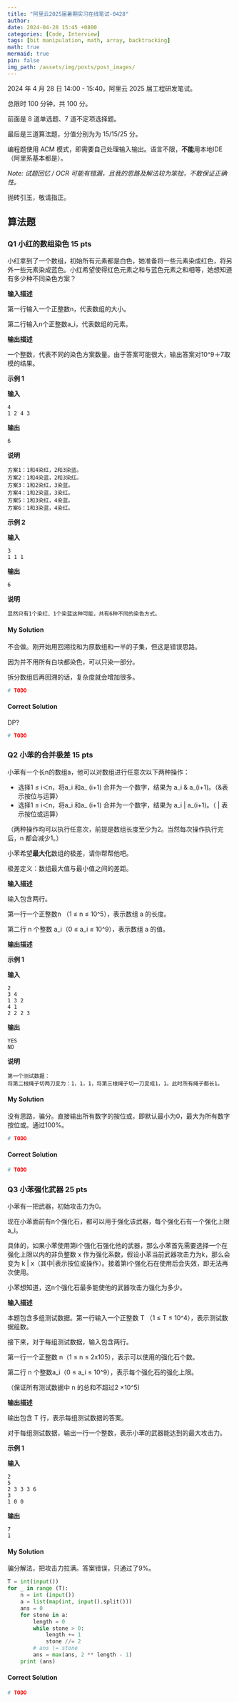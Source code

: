 ```yaml
---
title: "阿里云2025届暑期实习在线笔试-0428"
author: 
date: 2024-04-28 15:45 +0800
categories: [Code, Interview]
tags: [bit manipulation, math, array, backtracking]
math: true
mermaid: true
pin: false
img_path: /assets/img/posts/post_images/
---
```




2024 年 4 月 28 日 14:00 - 15:40，阿里云 2025 届工程研发笔试。

总限时 100 分钟，共 100 分。



前面是 8 道单选题、7 道不定项选择题。



最后是三道算法题，分值分别为为 15/15/25 分。



编程题使用 ACM 模式，即需要自己处理输入输出。语言不限，**不能**用本地IDE（阿里系基本都是）。



*Note: 试题回忆 / OCR 可能有错漏，且我的思路及解法较为笨拙，不敢保证正确性。*



抛砖引玉，敬请指正。

## 算法题

### Q1 小红的数组染色 15 pts

小红拿到了一个数组，初始所有元素都是白色，她准备将一些元素染成红色，将另外一些元素染成蓝色。小红希望使得红色元素之和与蓝色元素之和相等，她想知道有多少种不同染色方案？

**输入描述**

第一行输入一个正整数n，代表数组的大小。

第二行输入n个正整数a_i，代表数组的元素。

**输出描述**

一个整数，代表不同的染色方案数量。由于答案可能很大，输出答案对10^9＋7取模的结果。

**示例 1**

**输入**

```
4
1 2 4 3
```

**输出**

```
6
```

**说明**

```
方案1：1和4染红，2和3染蓝。
方案2：1和4染蓝，2和3染红。
方案3：1和2染红，3染蓝。
方案4：1和2染蓝，3染红。
方案5：1和3染红，4染蓝。
方案6：1和3染蓝，4染红。
```

**示例 2**

**输入**

```
3
1 1 1
```

**输出**

```
6
```

**说明**

```
显然只有1个染红、1个染蓝这种可能，共有6种不同的染色方式。
```



#### My Solution

不会做。刚开始用回溯找和为原数组和一半的子集，但这是错误思路。

因为并不用所有白块都染色，可以只染一部分。

拆分数组后再回溯的话，复杂度就会增加很多。

```python
# TODO
```

#### Correct Solution

DP?

```python
# TODO
```



### Q2 小苯的合并极差 15 pts

小苯有一个长n的数组a，他可以对数组进行任意次以下两种操作：

- 选择1 ≤ i＜n，将a_i 和a_ (i+1) 合并为一个数字，结果为 a_i & a_(i+1)。（&表示按位与运算）
- 选择1 ≤ i＜n，将a_i 和a_ (i+1) 合并为一个数字，结果为 a_i | a_(i+1)。（ | 表示按位或运算）

（两种操作均可以执行任意次，前提是数组长度至少为2。当然每次操作执行完后，n 都会减少1。）

小苯希望**最大化**数组的极差，请你帮帮他吧。

极差定义：数组最大值与最小值之间的差距。

**输入描述**

输入包含两行。

第一行一个正整数n （1 ≤ n ≤ 10^5），表示数组 a 的长度。

第二行 n 个整数 a_i（0 ≤  a_i ≤ 10^9），表示数组 a 的值。

**输出描述**



**示例 1**

**输入**

```
2
3 4
1 3 2
4 1
2 2 2 3
```

**输出**

```
YES
NO
```

**说明**

```
第一个测试数据：
将第二根绳子切两刀变为：1，1，1，将第三根绳子切一刀变成1，1。此时所有绳子都长1。
```

#### My Solution

没有思路，骗分。直接输出所有数字的按位或，即默认最小为0，最大为所有数字按位或。通过100%。

```python
# TODO
```

#### Correct Solution

```python
# TODO
```



### Q3 小苯强化武器 25 pts

小苯有一把武器，初始攻击力为0。

现在小苯面前有n个强化石，都可以用于强化该武器，每个强化石有一个强化上限a_i。

具体的，如果小苯使用第i个强化石强化他的武器，那么小苯首先需要选择一个在强化上限以内的非负整数 x 作为强化系数，假设小苯当前武器攻击力为k，那么会变为 k | x（其中|表示按位或操作）。接着第i个强化石在使用后会失效，即无法再次使用。

小苯想知道，这n个强化石最多能使他的武器攻击力强化为多少。

**输入描述**

本题包含多组测试数据。第一行输入一个正整数 T （1 ≤ T ≤ 10^4），表示测试数据组数。

接下来，对于每组测试数据，输入包含两行。

第一行一个正整数 n（1 ≤ n ≤ 2x105），表示可以使用的强化石个数。

第二行 n 个整数a_i（0 ≤ a_i ≤ 10^9），表示每个强化石的强化上限。

（保证所有测试数据中 n 的总和不超过2 ×10^5)

**输出描述**

输出包含 T 行，表示每组测试数据的答案。

对于每组测试数据，输出一行一个整数，表示小苯的武器能达到的最大攻击力。

**示例 1**

**输入**

```
2
5
2 3 3 3 6
3
1 0 0
```

**输出**

```
7
1
```

#### My Solution

骗分解法，把攻击力拉满。答案错误，只通过了9%。

```python
T = int(input())
for _ in range (T):
    n = int (input())
    a = list(map(int, input().split()))
    ans = 0
    for stone in a:
    	length = 0
    	while stone > 0:
    		length += 1
    		stone //= 2
    	# ans |= stone
    	ans = max(ans, 2 ** length - 1)
    print (ans)
```

#### Correct Solution

```python
# TODO
```

